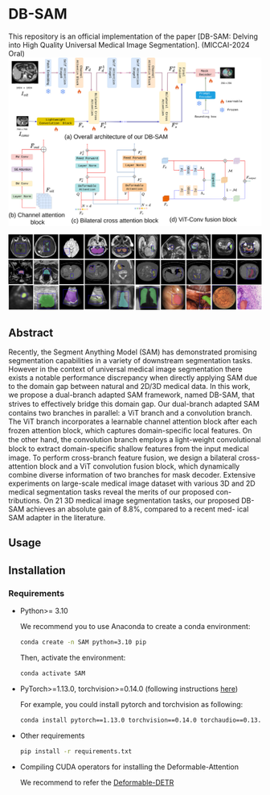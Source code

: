 # DB-SAM
This repository is an official implementation of the paper [DB-SAM: Delving into High Quality
Universal Medical Image Segmentation]. (MICCAI-2024 Oral)
  ![DB-SAM](./data/model.jpg)

  ![DB-SAM](./data/result.jpg)

## Abstract
Recently, the Segment Anything Model (SAM) has demonstrated promising segmentation capabilities in a variety of downstream
segmentation tasks. However in the context of universal medical image
segmentation there exists a notable performance discrepancy when
directly applying SAM due to the domain gap between natural and
2D/3D medical data. In this work, we propose a dual-branch adapted
SAM framework, named DB-SAM, that strives to eﬀectively bridge this
domain gap. Our dual-branch adapted SAM contains two branches in
parallel: a ViT branch and a convolution branch. The ViT branch incorporates a learnable channel attention block after each frozen attention
block, which captures domain-speciﬁc local features. On the other hand,
the convolution branch employs a light-weight convolutional block to
extract domain-speciﬁc shallow features from the input medical image.
To perform cross-branch feature fusion, we design a bilateral cross-attention block and a ViT convolution fusion block, which dynamically
combine diverse information of two branches for mask decoder. Extensive
experiments on large-scale medical image dataset with various 3D and
2D medical segmentation tasks reveal the merits of our proposed con-
tributions. On 21 3D medical image segmentation tasks, our proposed
DB-SAM achieves an absolute gain of 8.8%, compared to a recent med-
ical SAM adapter in the literature.

## Usage
## Installation
### Requirements
  
* Python>= 3.10

    We recommend you to use Anaconda to create a conda environment:
    ```bash
    conda create -n SAM python=3.10 pip
    ```
    Then, activate the environment:
    ```bash
    conda activate SAM
    ```
  
* PyTorch>=1.13.0, torchvision>=0.14.0 (following instructions [here](https://pytorch.org/))

    For example, you could install pytorch and torchvision as following:
    ```bash
    conda install pytorch==1.13.0 torchvision==0.14.0 torchaudio==0.13.0 pytorch-cuda=11.6 -c pytorch -c nvidia
    ```
  
* Other requirements
    ```bash
    pip install -r requirements.txt
    ```

* Compiling CUDA operators for installing the Deformable-Attention
   
   We recommend to refer the [Deformable-DETR](https://github.com/fundamentalvision/Deformable-DETR)
